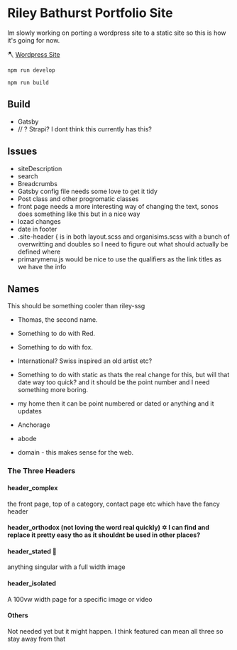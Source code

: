 # Riley Bathurst Portfolio Site 

Im slowly working on porting a wordpress site to a static site so this is how it's going for now.

🪓 [Wordpress Site](https://github.com/rileybathurst/riley)

``` npm run develop ```

``` npm run build ```

## Build

- Gatsby
- // ? Strapi? I dont think this currently has this?

## Issues

- siteDescription
- search
- Breadcrumbs
- Gatsby config file needs some love to get it tidy
- Post class and other progromatic classes
- front page needs a more interesting way of changing the text, sonos does something like this but in a nice way
- lozad changes
- date in footer
- .site-header { is in both layout.scss and organisims.scss with a bunch of overwritting and doubles so I need to figure out what should actually be defined where
- primarymenu.js would be nice to use the qualifiers as the link titles as we have the info

## Names

This should be something cooler than riley-ssg
- Thomas, the second name.
- Something to do with Red.
- Something to do with fox.
- International? Swiss inspired an old artist etc?
- Something to do with static as thats the real change for this, but will that date way too quick? and it should be the point number and I need something more boring.
- my home then it can be point numbered or dated or anything and it updates

- Anchorage
- abode
- domain - this makes sense for the web.


### The Three Headers

#### header_complex 

the front page, top of a category, contact page etc which have the fancy header

#### header_orthodox (not loving the word real quickly) ✡ I can find and replace it pretty easy tho as it shouldnt be used in other places?
#### header_stated 🤔

anything singular with a full width image


#### header_isolated 

A 100vw width page for a specific image or video

#### Others
Not needed yet but it might happen.
I think featured can mean all three so stay away from that
